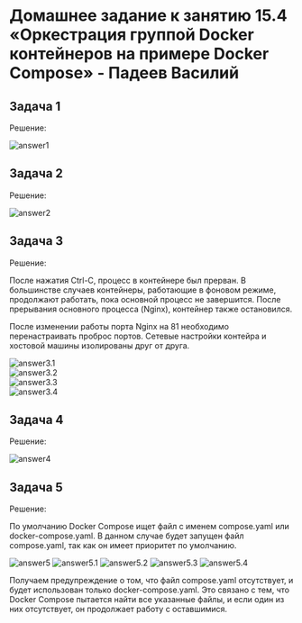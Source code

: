 
# Домашнее задание к занятию 15.4 «Оркестрация группой Docker контейнеров на примере Docker Compose» - Падеев Василий

## Задача 1

Решение:

![answer1](https://github.com/Vasiliy-Ser/Homework_15.4_Docker-Compose/blob/efb0fc31439e7ccbdbd7f50d2d9486d4d7d8e7cc/png/1.png)

## Задача 2

Решение:

![answer2](https://github.com/Vasiliy-Ser/Homework_15.4_Docker-Compose/blob/efb0fc31439e7ccbdbd7f50d2d9486d4d7d8e7cc/png/2.png)


## Задача 3  

Решение:

После нажатия Ctrl-C, процесс в контейнере был прерван. В большинстве случаев контейнеры, работающие в фоновом режиме, продолжают работать, пока основной процесс  не завершится. После прерывания основного процесса (Nginx), контейнер также остановился.

После изменении работы порта Nginx на 81 необходимо перенастраивать проброс портов. Сетевые настройки контейра и хостовой машины изолированы друг от друга.  

![answer3.1](https://github.com/Vasiliy-Ser/Homework_15.4_Docker-Compose/blob/efb0fc31439e7ccbdbd7f50d2d9486d4d7d8e7cc/png/3.1.png)  
![answer3.2](https://github.com/Vasiliy-Ser/Homework_15.4_Docker-Compose/blob/efb0fc31439e7ccbdbd7f50d2d9486d4d7d8e7cc/png/3.2.png)  
![answer3.3](https://github.com/Vasiliy-Ser/Homework_15.4_Docker-Compose/blob/efb0fc31439e7ccbdbd7f50d2d9486d4d7d8e7cc/png/3.3.png)  
![answer3.4](https://github.com/Vasiliy-Ser/Homework_15.4_Docker-Compose/blob/efb0fc31439e7ccbdbd7f50d2d9486d4d7d8e7cc/png/3.4.png)  


## Задача 4

Решение:

![answer4](https://github.com/Vasiliy-Ser/Homework_15.4_Docker-Compose/blob/efb0fc31439e7ccbdbd7f50d2d9486d4d7d8e7cc/png/4.png)


## Задача 5

Решение:

По умолчанию Docker Compose ищет файл с именем compose.yaml или docker-compose.yaml. В данном случае будет запущен файл compose.yaml, так как он имеет приоритет по умолчанию.

![answer5](https://github.com/Vasiliy-Ser/Homework_15.4_Docker-Compose/blob/efb0fc31439e7ccbdbd7f50d2d9486d4d7d8e7cc/png/5.png)
![answer5.1](https://github.com/Vasiliy-Ser/Homework_15.4_Docker-Compose/blob/efb0fc31439e7ccbdbd7f50d2d9486d4d7d8e7cc/png/5.1.png)
![answer5.2](https://github.com/Vasiliy-Ser/Homework_15.4_Docker-Compose/blob/efb0fc31439e7ccbdbd7f50d2d9486d4d7d8e7cc/png/5.2.png)
![answer5.3](https://github.com/Vasiliy-Ser/Homework_15.4_Docker-Compose/blob/efb0fc31439e7ccbdbd7f50d2d9486d4d7d8e7cc/png/5.3.png)
![answer5.4](https://github.com/Vasiliy-Ser/Homework_15.4_Docker-Compose/blob/efb0fc31439e7ccbdbd7f50d2d9486d4d7d8e7cc/png/5.4.png)

Получаем предупреждение о том, что файл compose.yaml отсутствует, и будет использован только docker-compose.yaml. Это связано с тем, что Docker Compose пытается найти все указанные файлы, и если один из них отсутствует, он продолжает работу с оставшимися.
